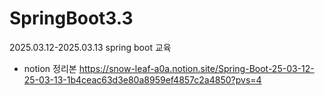 # SpringBoot3.3
2025.03.12-2025.03.13 spring boot 교육

- notion 정리본
https://snow-leaf-a0a.notion.site/Spring-Boot-25-03-12-25-03-13-1b4ceac63d3e80a8959ef4857c2a4850?pvs=4
